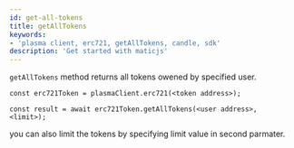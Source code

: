 ```yaml
---
id: get-all-tokens
title: getAllTokens
keywords: 
- 'plasma client, erc721, getAllTokens, candle, sdk'
description: 'Get started with maticjs'
---
```


`getAllTokens` method returns all tokens owened by specified user.

```
const erc721Token = plasmaClient.erc721(<token address>);

const result = await erc721Token.getAllTokens(<user address>, <limit>);

```

you can also limit the tokens by specifying limit value in second parmater.
